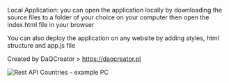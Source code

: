 Local Application: you can open the application locally by downloading the source files to a folder of your choice on your computer then open the index.html file in your browser

You can also deploy the application on any website by adding styles, html structure and app.js file

Created by DaQCreator > https://daqcreator.pl

![Rest API Countries - example PC](https://user-images.githubusercontent.com/104246343/215456813-b942df00-b6c3-472b-81fe-9d160465f2f3.png)
